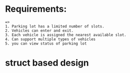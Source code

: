 # Requirements:
    => 
    1. Parking lot has a limited number of slots.
    2. Vehicles can enter and exit.
    3. Each vehicle is assigned the nearest available slot.
    4. Can support multiple types of vehicles 
    5. you can view status of parking lot


# struct based design
